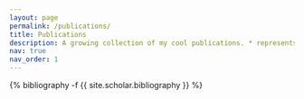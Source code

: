 ```yaml
---
layout: page
permalink: /publications/
title: Publications
description: A growing collection of my cool publications. * represents equal contribution.
nav: true
nav_order: 1
---
```

<!-- _pages/publications.md -->
<div class="publications">

{% bibliography -f {{ site.scholar.bibliography }} %}

</div>
